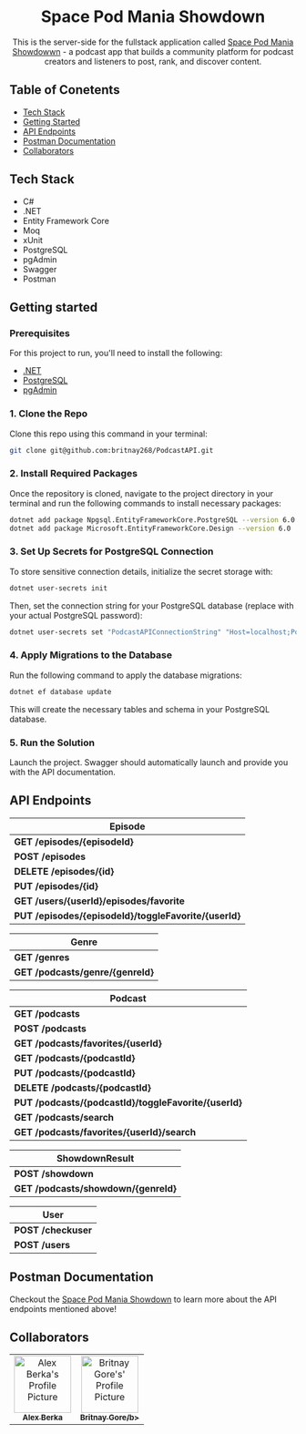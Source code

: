 ﻿<h1 align="center" style="font-weight: bold;">Space Pod Mania Showdown</h1>

<p align="center">This is the server-side for the fullstack application called <span><a href="https://github.com/Jgochey/space-pod-mania-showdown">Space Pod Mania Showdowwn</a></span> - a podcast app that builds a community platform for podcast creators and listeners to post, rank, and discover content. </P>

## Table of Conetents
- <a href="#tech-stack">Tech Stack</a>
- <a href="#getting-started">Getting Started</a>
- <a href="#api-endpoints">API Endpoints</a>
- <a href="#postman-documentation">Postman Documentation</a>
- <a href="#colaborators">Collaborators</a>

<h2 id="tech-stack">Tech Stack</h2>

- C#
- .NET
- Entity Framework Core
- Moq
- xUnit
- PostgreSQL
- pgAdmin
- Swagger
- Postman

<h2 id="getting-started">Getting started</h2>

<h3>Prerequisites</h3>

For this project to run, you'll need to install the following:

- [.NET](https://dotnet.microsoft.com/en-us)
- [PostgreSQL](https://www.postgresql.org/download)
- [pgAdmin](https://www.pgadmin.org)

<h3>1. Clone the Repo</h3>

Clone this repo using this command in your terminal:

```bash
git clone git@github.com:britnay268/PodcastAPI.git
```

<h3>2. Install Required Packages</h3>

Once the repository is cloned, navigate to the project directory in your terminal and run the following commands to install necessary packages:

```bash
dotnet add package Npgsql.EntityFrameworkCore.PostgreSQL --version 6.0
dotnet add package Microsoft.EntityFrameworkCore.Design --version 6.0
```

<h3>3. Set Up Secrets for PostgreSQL Connection</h3>

To store sensitive connection details, initialize the secret storage with:

```bash
dotnet user-secrets init
```

Then, set the connection string for your PostgreSQL database (replace with your actual PostgreSQL password):

```bash
dotnet user-secrets set "PodcastAPIConnectionString" "Host=localhost;Port=5432;Username=postgres;Password=<your_postgresql_password>;Database=PodcastAPI"
```

<h3>4. Apply Migrations to the Database</h3>

Run the following command to apply the database migrations:

```bash
dotnet ef database update
```

This will create the necessary tables and schema in your PostgreSQL database.

<h3>5. Run the Solution</h3>

Launch the project. Swagger should automatically launch and provide you with the API documentation.

<h2 id="api-endpoints">API Endpoints</h2>

| Episode              |
|----------------------|
| **GET /episodes/{episodeId}**
| **POST /episodes**
| **DELETE /episodes/{id}**
| **PUT /episodes/{id}**
| **GET /users/{userId}/episodes/favorite**
| **PUT /episodes/{episodeId}/toggleFavorite/{userId}**

|Genre                 |
|----------------------|
| **GET /genres**
| **GET /podcasts/genre/{genreId}**

|Podcast               |
|----------------------|
| **GET /podcasts**
| **POST /podcasts**
| **GET /podcasts/favorites/{userId}**
| **GET /podcasts/{podcastId}**
| **PUT /podcasts/{podcastId}**
| **DELETE /podcasts/{podcastId}**
| **PUT /podcasts/{podcastId}/toggleFavorite/{userId}**
| **GET /podcasts/search**
| **GET /podcasts/favorites/{userId}/search**

|ShowdownResult        |
|----------------------|
| **POST /showdown**
| **GET /podcasts/showdown/{genreId}**

|User                  |
|----------------------|
| **POST /checkuser**
| **POST /users**

<h2 id="postman-documentation">Postman Documentation</h2>

Checkout the [Space Pod Mania Showdown](https://documenter.getpostman.com/view/31791227/2sAY52cejq) to learn more about the API endpoints mentioned above!

<h2 id="colaborators">Collaborators</h2>

<table>
<tr>

<td align="center">
<a href="https://github.com/alexberka">
<img src="https://avatars.githubusercontent.com/u/148516337?v=4" width="100px;" alt="Alex Berka's Profile Picture"/><br>
<sub>
<b>Alex Berka</b>
</sub>
</a>
</td>

<td align="center">
<a href="https://github.com/britnay268">
<img src="https://avatars.githubusercontent.com/u/153968439?v=4" width="100px;" alt="Britnay Gore's' Profile Picture"/><br>
<sub>
<b>Britnay Gore/b>
</sub>
</a>
</td>

</tr>
</table>